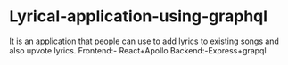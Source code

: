 # Lyrical-application-using-graphql
It is an application that people can use to add lyrics to existing songs and also upvote lyrics. Frontend:- React+Apollo Backend:-Express+grapql
